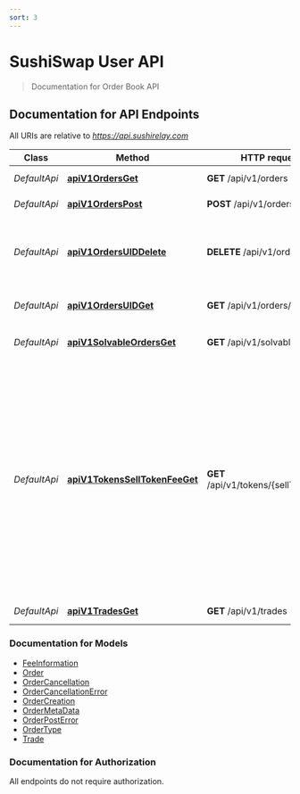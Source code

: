 ```yaml
---
sort: 3
---
```


# SushiSwap User API

> Documentation for Order Book API

## Documentation for API Endpoints

All URIs are relative to *https://api.sushirelay.com*

| Class        | Method                              | HTTP request                           | Description                                                                                                                                                                                             |
| ------------ | ----------------------------------- | -------------------------------------- | ------------------------------------------------------------------------------------------------------------------------------------------------------------------------------------------------------- |
| _DefaultApi_ | [**apiV1OrdersGet**](#)             | **GET** /api/v1/orders                 | Get existing orders.                                                                                                                                                                                    |
| _DefaultApi_ | [**apiV1OrdersPost**](#)            | **POST** /api/v1/orders                | Create a new order.                                                                                                                                                                                     |
| _DefaultApi_ | [**apiV1OrdersUIDDelete**](#)       | **DELETE** /api/v1/orders/{UID}        | Cancels order by marking it invalid with a timestamp.                                                                                                                                                   |
| _DefaultApi_ | [**apiV1OrdersUIDGet**](#)          | **GET** /api/v1/orders/{UID}           | Get existing order from UID.                                                                                                                                                                            |
| _DefaultApi_ | [**apiV1SolvableOrdersGet**](#t)    | **GET** /api/v1/solvable_orders        | Get solvable orders.                                                                                                                                                                                    |
| _DefaultApi_ | [**apiV1TokensSellTokenFeeGet**](#) | **GET** /api/v1/tokens/{sellToken}/fee | The fee that is charged for placing an order. The fee is described by a minimum fee - in order to cover the gas costs for onchain settling - and a feeRatio charged to the users for using the service. |
| _DefaultApi_ | [**apiV1TradesGet**](#)             | **GET** /api/v1/trades                 | Get existing Trades.                                                                                                                                                                                    |

### Documentation for Models

- [FeeInformation](#)
- [Order](#)
- [OrderCancellation](#)
- [OrderCancellationError](#)
- [OrderCreation](#)
- [OrderMetaData](#)
- [OrderPostError](#)
- [OrderType](#)
- [Trade](#)

### Documentation for Authorization

All endpoints do not require authorization.
